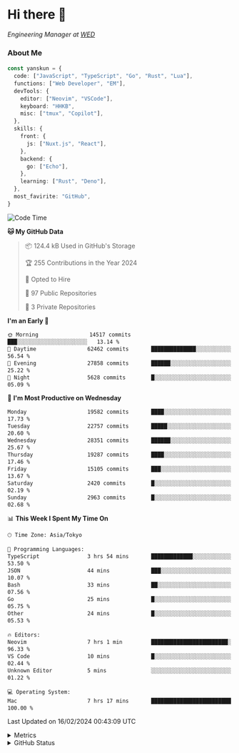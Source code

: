 # Hi there&nbsp;:wave:

<!-- ![Alt text](https://spotify-recently-played-readme.vercel.app/api?user=31kynbuubkiu3r4qh4hjuaglhfay) -->

_Engineering Manager at [WED](https://github.com/wedinc)_

### About Me

```ts
const yanskun = {
  code: ["JavaScript", "TypeScript", "Go", "Rust", "Lua"],
  functions: ["Web Developer", "EM"],
  devTools: {
    editor: ["Neovim", "VSCode"],
    keyboard: "HHKB",
    misc: ["tmux", "Copilot"],
  },
  skills: {
    front: {
      js: ["Nuxt.js", "React"],
    },
    backend: {
      go: ["Echo"],
    },
    learning: ["Rust", "Deno"],
  },
  most_favirite: "GitHub",
}
```

<!--START_SECTION:waka-->
![Code Time](http://img.shields.io/badge/Code%20Time-691%20hrs%2052%20mins-blue)

**🐱 My GitHub Data** 

> 📦 124.4 kB Used in GitHub's Storage 
 > 
> 🏆 255 Contributions in the Year 2024
 > 
> 💼 Opted to Hire
 > 
> 📜 97 Public Repositories 
 > 
> 🔑 3 Private Repositories 
 > 
**I'm an Early 🐤** 

```text
🌞 Morning                14517 commits       ███░░░░░░░░░░░░░░░░░░░░░░   13.14 % 
🌆 Daytime                62462 commits       ██████████████░░░░░░░░░░░   56.54 % 
🌃 Evening                27858 commits       ██████░░░░░░░░░░░░░░░░░░░   25.22 % 
🌙 Night                  5628 commits        █░░░░░░░░░░░░░░░░░░░░░░░░   05.09 % 
```
📅 **I'm Most Productive on Wednesday** 

```text
Monday                   19582 commits       ████░░░░░░░░░░░░░░░░░░░░░   17.73 % 
Tuesday                  22757 commits       █████░░░░░░░░░░░░░░░░░░░░   20.60 % 
Wednesday                28351 commits       ██████░░░░░░░░░░░░░░░░░░░   25.67 % 
Thursday                 19287 commits       ████░░░░░░░░░░░░░░░░░░░░░   17.46 % 
Friday                   15105 commits       ███░░░░░░░░░░░░░░░░░░░░░░   13.67 % 
Saturday                 2420 commits        █░░░░░░░░░░░░░░░░░░░░░░░░   02.19 % 
Sunday                   2963 commits        █░░░░░░░░░░░░░░░░░░░░░░░░   02.68 % 
```


📊 **This Week I Spent My Time On** 

```text
🕑︎ Time Zone: Asia/Tokyo

💬 Programming Languages: 
TypeScript               3 hrs 54 mins       █████████████░░░░░░░░░░░░   53.50 % 
JSON                     44 mins             ███░░░░░░░░░░░░░░░░░░░░░░   10.07 % 
Bash                     33 mins             ██░░░░░░░░░░░░░░░░░░░░░░░   07.56 % 
Go                       25 mins             █░░░░░░░░░░░░░░░░░░░░░░░░   05.75 % 
Other                    24 mins             █░░░░░░░░░░░░░░░░░░░░░░░░   05.53 % 

🔥 Editors: 
Neovim                   7 hrs 1 min         ████████████████████████░   96.33 % 
VS Code                  10 mins             █░░░░░░░░░░░░░░░░░░░░░░░░   02.44 % 
Unknown Editor           5 mins              ░░░░░░░░░░░░░░░░░░░░░░░░░   01.22 % 

💻 Operating System: 
Mac                      7 hrs 17 mins       █████████████████████████   100.00 % 
```


 Last Updated on 16/02/2024 00:43:09 UTC
<!--END_SECTION:waka-->

<details>
  <summary>Metrics</summary>
  <img src="https://github.com/yanskun/yanskun/blob/main/github-metrics.svg" alt="Metrics">
</details>

<details>
  <summary>GitHub Status</summary>
  <picture>
    <source media="(prefers-color-scheme: dark)" srcset="https://raw.githubusercontent.com/yanskun/yanskun/master/profile-summary-card-output/nord_dark/0-profile-details.svg">
   <img src="https://raw.githubusercontent.com/yanskun/yanskun/master/profile-summary-card-output/default/0-profile-details.svg">
  </picture>
  <br>
  <picture>
    <source media="(prefers-color-scheme: dark)" srcset="https://raw.githubusercontent.com/yanskun/yanskun/master/profile-summary-card-output/nord_dark/1-repos-per-language.svg">
   <img src="https://raw.githubusercontent.com/yanskun/yanskun/master/profile-summary-card-output/default/1-repos-per-language.svg">
  </picture>
  <picture>
    <source media="(prefers-color-scheme: dark)" srcset="https://raw.githubusercontent.com/yanskun/yanskun/master/profile-summary-card-output/nord_dark/2-most-commit-language.svg">
   <img src="https://raw.githubusercontent.com/yanskun/yanskun/master/profile-summary-card-output/default/2-most-commit-language.svg">
  </picture>
  <br>
  <picture>
    <source media="(prefers-color-scheme: dark)" srcset="https://raw.githubusercontent.com/yanskun/yanskun/master/profile-summary-card-output/nord_dark/3-stats.svg">
   <img src="https://raw.githubusercontent.com/yanskun/yanskun/master/profile-summary-card-output/default/3-stats.svg">
  </picture>
  <picture>
    <source media="(prefers-color-scheme: dark)" srcset="https://raw.githubusercontent.com/yanskun/yanskun/master/profile-summary-card-output/nord_dark/4-productive-time.svg">
   <img src="https://raw.githubusercontent.com/yanskun/yanskun/master/profile-summary-card-output/default/4-productive-time.svg">
  </picture>
</details>
